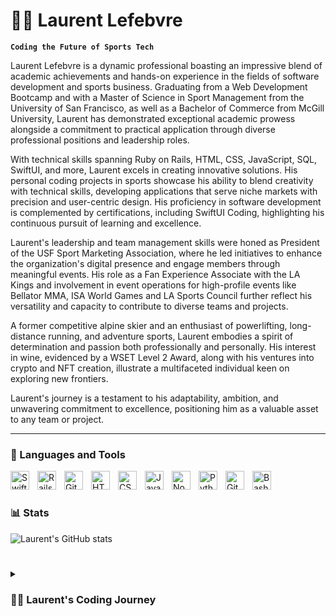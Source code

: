 # 🏋🏻 Laurent Lefebvre

**`Coding the Future of Sports Tech`**

Laurent Lefebvre is a dynamic professional boasting an impressive blend of academic achievements and hands-on experience in the fields of software development and sports business. Graduating from a Web Development Bootcamp and with a Master of Science in Sport Management from the University of San Francisco, as well as a Bachelor of Commerce from McGill University, Laurent has demonstrated exceptional academic prowess alongside a commitment to practical application through diverse professional positions and leadership roles.

With technical skills spanning Ruby on Rails, HTML, CSS, JavaScript, SQL, SwiftUI, and more, Laurent excels in creating innovative solutions. His personal coding projects in sports showcase his ability to blend creativity with technical skills, developing applications that serve niche markets with precision and user-centric design. His proficiency in software development is complemented by certifications, including SwiftUI Coding, highlighting his continuous pursuit of learning and excellence.

Laurent's leadership and team management skills were honed as President of the USF Sport Marketing Association, where he led initiatives to enhance the organization's digital presence and engage members through meaningful events. His role as a Fan Experience Associate with the LA Kings and involvement in event operations for high-profile events like Bellator MMA, ISA World Games and LA Sports Council further reflect his versatility and capacity to contribute to diverse teams and projects.

A former competitive alpine skier and an enthusiast of powerlifting, long-distance running, and adventure sports, Laurent embodies a spirit of determination and passion both professionally and personally. His interest in wine, evidenced by a WSET Level 2 Award, along with his ventures into crypto and NFT creation, illustrate a multifaceted individual keen on exploring new frontiers.

Laurent's journey is a testament to his adaptability, ambition, and unwavering commitment to excellence, positioning him as a valuable asset to any team or project.

---

### 🧰 Languages and Tools

<img align="left" alt="SwiftUI" width="30px" style="padding-right:10px;" src="https://developer.apple.com/assets/elements/icons/swiftui/swiftui-96x96_2x.png" />
<img align="left" alt="Rails" width="30px" style="padding-right:10px;" src="[https://encrypted-tbn0.gstatic.com/images?q=tbn:ANd9GcSvUXyIB2ldzBhNugOYPwHHIy1sbSt5F_eFkg&usqp=CAU](https://banner2.cleanpng.com/20190717/ok/kisspng-ruby-on-rails-computer-icons-transparency-programm-5d2f48f9ae9df2.2692585615633799617152.jpg)" />
<img align="left" alt="Git" width="30px" style="padding-right:10px;" src="https://www.logo.wine/a/logo/GitHub/GitHub-Icon-White-Dark-Background-Logo.wine.svg" />
<img align="left" alt="HTML" width="30px" style="padding-right:10px;" src="https://cdn.jsdelivr.net/gh/devicons/devicon/icons/html5/html5-plain.svg" />
<img align="left" alt="CSS" width="30px" style="padding-right:10px;" src="https://cdn.jsdelivr.net/gh/devicons/devicon/icons/css3/css3-plain.svg" />
<img align="left" alt="JavaScript" width="30px" style="padding-right:10px;" src="https://cdn.jsdelivr.net/gh/devicons/devicon/icons/javascript/javascript-plain.svg" />
<img align="left" alt="NodeJS" width="30px" style="padding-right:10px;" src="https://cdn.jsdelivr.net/gh/devicons/devicon/icons/nodejs/nodejs-original.svg" />
<img align="left" alt="Python" width="30px" style="padding-right:10px;" src="https://cdn.jsdelivr.net/gh/devicons/devicon/icons/python/python-plain.svg" />
<img align="left" alt="GitHub" width="30px" style="padding-right:10px;" src="https://cdn.jsdelivr.net/gh/devicons/devicon/icons/github/github-original.svg" />
<img align="left" alt="Bash" width="30px" style="padding-right:10px;" src="https://banner2.cleanpng.com/20180705/txh/kisspng-bash-shell-script-command-line-interface-z-shell-5b3df571eaf1a4.5375084915307871859623.jpg" />
<br />

#

### 📊 Stats

![Laurent's GitHub stats](https://github-readme-stats.vercel.app/api?username=ldlefebvre&show_icons=true&theme=gruvbox)

<!-- ![GitHub Streak](https://streak-stats.demolab.com?user=ldlefebvre&theme=gruvbox&border_radius=4.5) -->

#

<details>
 <summary><h3>👨‍💻 Laurent's Coding Journey</h3></summary>
   
Exad - Entrepreneurship / Software - iOS Project // March 2021 – Present
• Developing a project in the field of Extreme and Adventure Sports to create an experience marketplace and connect sports providers with the public (skills: GitHub, Firebase database, Push Notification, Deep Links, Chat Functionalities, Maps, customized Camera, Business Logo, Figma & Photoshop Designs, personal customized sf symbol, cached images, Logins, Stripe payment platform integration for connected accounts with Node.js and terminal coding skills)

Ripped Utopia - Software - iOS Project // Dec 2023 – Present
• Designed and developed a pioneering fitness application featuring a dynamic, personalized powerlifting workout program based on progressive overload principles, incorporating a comprehensive library of over 1,300 exercises with illustrative GIFs. Engineered robust tracking functionalities to empower users with detailed progress monitoring and insights, fostering enhanced fitness outcomes (skills: parsing APIs, displaying gifs, interaction in data between implementing a local SwiftData offline database and a Firebase online database)

Le Wagon Projects // Jan 2024 – April 2024
• Teamed up with two peers to develop 'Planet Plot', a web marketplace built with Ruby on Rails, enabling users to transact in virtual land ownership across the universe. I played a key role in creating listing functionalities, marketplace transactions, and transparent purchase histories, utilizing GitHub to ensure high-quality code and seamless team collaboration
• Collaborated to create 'EasyFind', a mobile web app that revolutionizes how people moving to new cities find and select local activities. Integrated data from Yelp, TMDB, and Predict HQ APIs, utilized Mapbox for location services, managed tasks via Trello, and achieved deployment on Heroku. The user-friendly phone app is live at easyfind.click

Software Engineering - iOS App // May 2022 – May 2023
• App: USF Sport Marketing - Developed Software Engineering skills and created a whole iOS application from the concept to publishing it on the Apple Store (used Firebase as a Backend) and made the data dynamic with an MVVM model. The application improved the funnels of the association by keeping users informed about articles, events, giveaways, and the executive roster, the app is fully customizable from the UI so future executives can easily change data

Personal Website
• Developed a personal website using Wix to comprehensively present my prior professional experiences and educational background, designed with a focus on user-friendly navigation and engaging UX, facilitating dynamic and accessible insights into my career journey
• Currently elevating my web development skills by engineering a more sophisticated and interactive version of my personal website using Ruby on Rails, aiming to introduce advanced functionalities and an enhanced UX for an even more captivating user interaction (progress is displayed on my GitHub)


[website]: https://lefebvrelaurent.com

